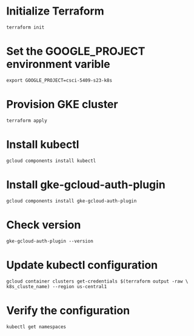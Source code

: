 # Initialize Terraform 
```
terraform init
```
# Set the GOOGLE_PROJECT environment varible
```
export GOOGLE_PROJECT=csci-5409-s23-k8s
```
# Provision GKE cluster
```
terraform apply
```
# Install kubectl
```
gcloud components install kubectl
```
# Install gke-gcloud-auth-plugin
```
gcloud components install gke-gcloud-auth-plugin
```
# Check version
```
gke-gcloud-auth-plugin --version
```
# Update kubectl configuration
```
gcloud container clusters get-credentials $(terraform output -raw \
k8s_cluste_name) --region us-central1
```
# Verify the configuration
```
kubectl get namespaces
```
